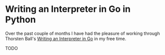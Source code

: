Writing an Interpreter in Go in Python
======================================

Over the past couple of months I have had the pleasure of working through
Thorsten Ball's [Writing an Interpreter in Go](https://interpreterbook.com/) in
my free time.

TODO
